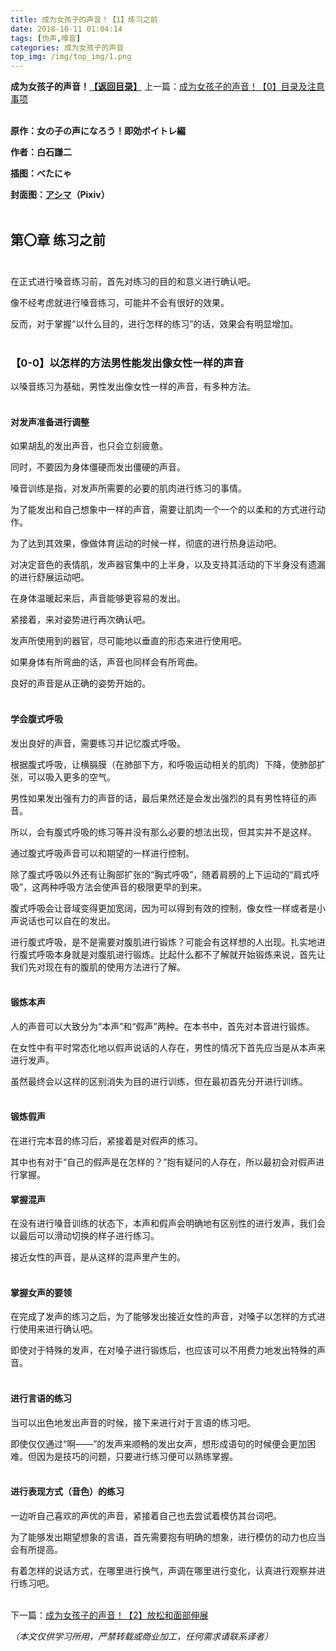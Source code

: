 ```yaml
---
title: 成为女孩子的声音！【1】练习之前
date: 2018-10-11 01:04:14
tags: [伪声,嗓音]
categories: 成为女孩子的声音
top_img: /img/top_img/1.png
---
```

**成为女孩子的声音！[【返回目录】](/成为女孩子的声音/README/)**
上一篇：[成为女孩子的声音！【0】目录及注意事项](/成为女孩子的声音/README/)<br><br>

**原作：女の子の声になろう！即効ボイトレ編**

**作者：白石謙二**   

**插图：べたにゃ**   

**封面图：[アシマ](https://www.pixiv.net/member.php?id=2642047
)（Pixiv）** <br><br>

## 第〇章 练习之前<br><br>


在正式进行嗓音练习前，首先对练习的目的和意义进行确认吧。

像不经考虑就进行嗓音练习，可能并不会有很好的效果。

反而，对于掌握“以什么目的，进行怎样的练习”的话，效果会有明显增加。<br><br>


### 【0-0】以怎样的方法男性能发出像女性一样的声音

以嗓音练习为基础，男性发出像女性一样的声音，有多种方法。<br><br>
    
    
#### 对发声准备进行调整

如果胡乱的发出声音，也只会立刻疲惫。

同时，不要因为身体僵硬而发出僵硬的声音。

嗓音训练是指，对发声所需要的必要的肌肉进行练习的事情。

为了能发出和自己想象中一样的声音，需要让肌肉一个一个的以柔和的方式进行动作。

为了达到其效果，像做体育运动的时候一样，彻底的进行热身运动吧。

对决定音色的表情肌，发声器官集中的上半身，以及支持其活动的下半身没有遗漏的进行舒展运动吧。

在身体温暖起来后，声音能够更容易的发出。

紧接着，来对姿势进行再次确认吧。

发声所使用到的器官，尽可能地以垂直的形态来进行使用吧。

如果身体有所弯曲的话，声音也同样会有所弯曲。

良好的声音是从正确的姿势开始的。<br><br>


#### 学会腹式呼吸

发出良好的声音，需要练习并记忆腹式呼吸。

根据腹式呼吸，让横膈膜（在肺部下方，和呼吸运动相关的肌肉）下降，使肺部扩张，可以吸入更多的空气。

男性如果发出强有力的声音的话，最后果然还是会发出强烈的具有男性特征的声音。

所以，会有腹式呼吸的练习等并没有那么必要的想法出现，但其实并不是这样。


通过腹式呼吸声音可以和期望的一样进行控制。

除了腹式呼吸以外还有让胸部扩张的“胸式呼吸”，随着肩膀的上下运动的“肩式呼吸”，这两种呼吸方法会使声音的极限更早的到来。

腹式呼吸会让音域变得更加宽阔，因为可以得到有效的控制，像女性一样或者是小声说话也可以自在的发出。


进行腹式呼吸，是不是需要对腹肌进行锻炼？可能会有这样想的人出现。扎实地进行腹式呼吸本身就是对腹肌进行锻炼。比起什么都不了解就开始锻炼来说，首先让我们先对现在有的腹肌的使用方法进行了解。<br><br>


#### 锻炼本声

人的声音可以大致分为“本声”和“假声”两种。在本书中，首先对本音进行锻炼。

在女性中有平时常态化地以假声说话的人存在，男性的情况下首先应当是从本声来进行发声。

虽然最终会以这样的区别消失为目的进行训练，但在最初首先分开进行训练。<br><br>


#### 锻炼假声

在进行完本音的练习后，紧接着是对假声的练习。

其中也有对于“自己的假声是在怎样的？”抱有疑问的人存在，所以最初会对假声进行掌握。


#### 掌握混声

在没有进行嗓音训练的状态下，本声和假声会明确地有区别性的进行发声，我们会以最后可以滑动切换的样子进行练习。

接近女性的声音，是从这样的混声里产生的。<br><br>


#### 掌握女声的要领

在完成了发声的练习之后，为了能够发出接近女性的声音，对嗓子以怎样的方式进行使用来进行确认吧。

即使对于特殊的发声，在对嗓子进行锻炼后，也应该可以不用费力地发出特殊的声音。<br><br>


#### 进行言语的练习

当可以出色地发出声音的时候，接下来进行对于言语的练习吧。

即使仅仅通过“啊——”的发声来顺畅的发出女声，想形成语句的时候便会更加困难。但因为是技巧的问题，只要进行练习便可以熟练掌握。<br><br>


#### 进行表现方式（音色）的练习

一边听自己喜欢的声优的声音，紧接着自己也去尝试着模仿其台词吧。

为了能够发出期望想象的言语，首先需要抱有明确的想象，进行模仿的动力也应当会有所提高。

有着怎样的说话方式，在哪里进行换气，声调在哪里进行变化，认真进行观察并进行练习吧。<br><br>


下一篇：[成为女孩子的声音！【2】放松和面部伸展](/成为女孩子的声音/2/)

*（本文仅供学习所用，严禁转载或商业加工，任何需求请联系译者）*